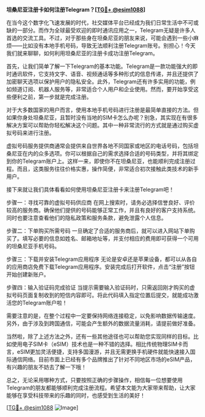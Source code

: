 **坦桑尼亚注册卡如何注册Telegram？[[TG💪+ @esim1088](https://t.me/s/esim1088)]**

在当今这个数字化飞速发展的时代，社交媒体平台已经成为我们日常生活中不可或缺的一部分。而作为全球最受欢迎的即时通讯应用之一，Telegram无疑是许多人首选的交流工具。不过，对于那些身在坦桑尼亚的朋友来说，可能会遇到一些小麻烦——比如没有本地手机号码，导致无法顺利注册Telegram账号。别担心！今天我们就来聊聊，如何利用坦桑尼亚的注册卡成功注册Telegram。

首先，让我们简单了解一下Telegram的基本功能。Telegram是一款功能强大的即时通讯软件，它支持文字、语音、视频通话等多种形式的信息传递，并且还提供了加密聊天选项以保护用户的隐私安全。此外，Telegram还有许多实用的功能，例如频道订阅、机器人服务等，非常适合个人用户和企业使用。然而，要开始享受这些便利之前，第一步就是完成注册。

对于大多数国家的用户而言，使用本地手机号码进行注册是最简单直接的方法。但如果你身处坦桑尼亚，且暂时没有当地的SIM卡怎么办呢？别急，其实现在有很多解决方案可以帮助你轻松解决这个问题。其中一种非常流行的方式就是通过购买虚拟号码来进行注册。

虚拟号码服务提供商通常会提供来自世界各地不同国家或地区的电话号码，包括坦桑尼亚在内的众多选项。你可以根据自己的需求选择合适的号码类型，并将其绑定到你的Telegram账户上。这样一来，即使你不在坦桑尼亚，也能顺利完成注册过程。而且，这类服务往往价格实惠，操作简便，非常适合初次接触此类技术的新手用户。

接下来就让我们具体看看如何使用坦桑尼亚注册卡来注册Telegram吧！

步骤一：寻找可靠的虚拟号码供应商
在网上搜索时，请务必选择信誉良好、评价较高的服务商。确保他们提供的号码能够正常工作，并且有良好的客户支持系统。同时也要注意查看他们的隐私政策和服务条款，避免泄露个人信息。

步骤二：下单购买所需号码
一旦确定了合适的服务商后，就可以进入网站下单购买了。填写必要的信息如姓名、邮箱地址等，并支付相应的费用即可获得一个可用的坦桑尼亚手机号码。

步骤三：下载并安装Telegram应用程序
无论是安卓还是苹果设备，都可以从各自的应用商店免费下载Telegram应用程序。安装完成后打开软件，点击“注册”按钮开始创建新账户。

步骤四：输入验证码完成验证
当提示需要输入验证码时，只需返回刚才购买的虚拟号码页面复制收到的短信内容即可。将此代码填入指定位置后提交，就能成功激活您的Telegram账户啦！

需要注意的是，在整个过程中一定要保持网络连接稳定，以免影响数据传输速度。另外，由于涉及到跨国通信，可能会产生额外的数据流量消耗，请提前做好准备。

当然啦，除了上述方法之外，还有一些其他途径也可以帮助您实现同样的目标。比如使用电子SIM卡（eSIM）技术也是一种不错的选择。相比传统物理SIM卡而言，eSIM更加灵活便捷，支持多国漫游，并且无需更换手机硬件就能快速接入国际通信网络。目前市面上已经有多个品牌推出了针对不同地区市场的eSIM产品，有兴趣的朋友不妨去了解一下哦！

总之，无论采用哪种方式，只要按照正确的步骤操作，相信每一位想要使用Telegram的朋友都能够顺利完成注册流程。希望本文能为大家带来帮助，让大家能够在享受科技带来的乐趣的同时，也感受到生活的美好！

[[TG💪+ @esim1088](https://t.me/s/esim1088) ![Image](https://i.postimg.cc/4NQfJmqS/Snipaste-2025-05-13-00-14-12.png)]